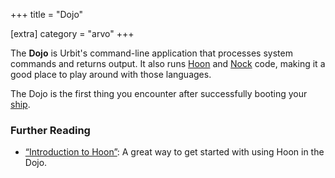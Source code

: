 +++
title = "Dojo"

[extra]
category = "arvo"
+++

The **Dojo** is Urbit's command-line application that processes system commands
and returns output. It also runs [Hoon](/glossary/hoon) and
[Nock](/glossary/nock) code, making it a good place to play around
with those languages.

The Dojo is the first thing you encounter after successfully booting your
[ship](/glossary/ship).

### Further Reading

- [“Introduction to Hoon”](/courses/hoon-school): A great way to get
  started with using Hoon in the Dojo.
